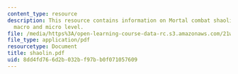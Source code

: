 ```yaml
---
content_type: resource
description: This resource contains information on Mortal combat shaolin monks at
  macro and micro level.
file: /media/https%3A/open-learning-course-data-rc.s3.amazonaws.com/21w-765j-interactive-and-non-linear-narrative-theory-and-practice-spring-2006/8dd4fd766d2b032bf97bb0f071057609_shaolin.pdf
file_type: application/pdf
resourcetype: Document
title: shaolin.pdf
uid: 8dd4fd76-6d2b-032b-f97b-b0f071057609
---
```

